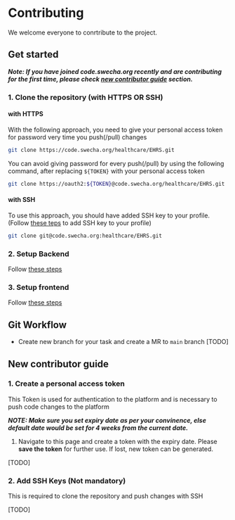# Contributing

We welcome everyone to conrtribute to the project.

## Get started

***Note: If you have joined code.swecha.org recently and are contributing for the first time, please check [new contributor guide](#new-contributor-guide) section.***

### 1. Clone the repository (with HTTPS OR SSH)

#### with HTTPS 
    
With the following approach, you need to give your personal access token for password very time you push(/pull) changes

```sh
git clone https://code.swecha.org/healthcare/EHRS.git
```

You can avoid giving password for every push(/pull) by using the following command, after replacing `${TOKEN}` with your personal access token

```sh
git clone https://oauth2:${TOKEN}@code.swecha.org/healthcare/EHRS.git
```

#### with SSH

To use this approach, you should have added SSH key to your profile. (Follow [these teps](#2-add-ssh-keys) to add SSH key to your profile)
```sh
git clone git@code.swecha.org:healthcare/EHRS.git
```

### 2. Setup Backend

Follow [these steps](./backend/README.md)

### 3. Setup frontend

Follow [these steps](./frontend/README.md)


## Git Workflow

* Create new branch for your task and create a MR to `main` branch
[TODO]


## New contributor guide

### 1. Create a personal access token
    
This Token is used for authentication to the platform and is necessary to push code changes to the platform

***NOTE: Make sure you set expiry date as per your convinence, else default date would be set for 4 weeks from the current date.***

1. Navigate to this page and create a token with the expiry date. Please **save the token** for further use. If lost, new token can be generated.

[TODO]
 
### 2. Add SSH Keys (Not mandatory)

This is required to clone the repository and push changes with SSH

[TODO]
